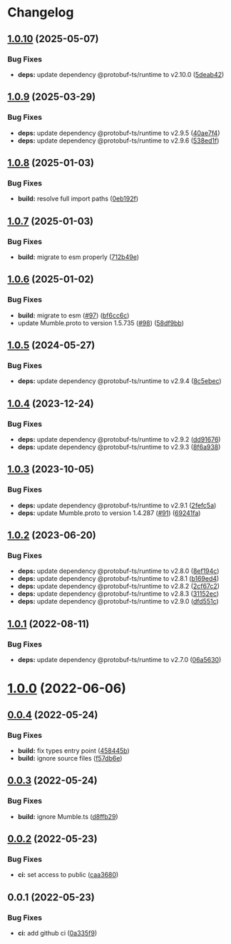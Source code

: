 # Changelog

## [1.0.10](https://github.com/tf2pickup-org/mumble-protocol/compare/1.0.9...1.0.10) (2025-05-07)


### Bug Fixes

* **deps:** update dependency @protobuf-ts/runtime to v2.10.0 ([5deab42](https://github.com/tf2pickup-org/mumble-protocol/commit/5deab42d8d8ce326e448fdcc5cac1ff56b6fdbe1))

## [1.0.9](https://github.com/tf2pickup-org/mumble-protocol/compare/1.0.8...1.0.9) (2025-03-29)


### Bug Fixes

* **deps:** update dependency @protobuf-ts/runtime to v2.9.5 ([40ae7f4](https://github.com/tf2pickup-org/mumble-protocol/commit/40ae7f4ed8b98df6d7f7759bd7f8a15ee298995d))
* **deps:** update dependency @protobuf-ts/runtime to v2.9.6 ([538ed1f](https://github.com/tf2pickup-org/mumble-protocol/commit/538ed1f439697179de788717ba6c790964ded039))

## [1.0.8](https://github.com/tf2pickup-org/mumble-protocol/compare/1.0.7...1.0.8) (2025-01-03)


### Bug Fixes

* **build:** resolve full import paths ([0eb192f](https://github.com/tf2pickup-org/mumble-protocol/commit/0eb192ff11ff50dabf853efb3c39340b18be61e5))

## [1.0.7](https://github.com/tf2pickup-org/mumble-protocol/compare/1.0.6...1.0.7) (2025-01-03)


### Bug Fixes

* **build:** migrate to esm properly ([712b49e](https://github.com/tf2pickup-org/mumble-protocol/commit/712b49ec23e4260dd0e5577598aa96a13b7ad591))

## [1.0.6](https://github.com/tf2pickup-org/mumble-protocol/compare/1.0.5...1.0.6) (2025-01-02)


### Bug Fixes

* **build:** migrate to esm ([#97](https://github.com/tf2pickup-org/mumble-protocol/issues/97)) ([bf6cc6c](https://github.com/tf2pickup-org/mumble-protocol/commit/bf6cc6c67e906750ce1188e50641bb98d9fe86dd))
* update Mumble.proto to version 1.5.735 ([#98](https://github.com/tf2pickup-org/mumble-protocol/issues/98)) ([58df9bb](https://github.com/tf2pickup-org/mumble-protocol/commit/58df9bb512a1fc0a8e2f675be044f2b523f6b2f7))

## [1.0.5](https://github.com/tf2pickup-org/mumble-protocol/compare/1.0.4...1.0.5) (2024-05-27)


### Bug Fixes

* **deps:** update dependency @protobuf-ts/runtime to v2.9.4 ([8c5ebec](https://github.com/tf2pickup-org/mumble-protocol/commit/8c5ebec89655d9fb8cc0e7849321076644bf585b))

## [1.0.4](https://github.com/tf2pickup-org/mumble-protocol/compare/1.0.3...1.0.4) (2023-12-24)


### Bug Fixes

* **deps:** update dependency @protobuf-ts/runtime to v2.9.2 ([dd91676](https://github.com/tf2pickup-org/mumble-protocol/commit/dd916764d4caba8f5d36f15589e202044d3945e4))
* **deps:** update dependency @protobuf-ts/runtime to v2.9.3 ([8f6a938](https://github.com/tf2pickup-org/mumble-protocol/commit/8f6a938a06b0bb4fa5fec5515c7795438efb8f59))

## [1.0.3](https://github.com/tf2pickup-org/mumble-protocol/compare/1.0.2...1.0.3) (2023-10-05)


### Bug Fixes

* **deps:** update dependency @protobuf-ts/runtime to v2.9.1 ([2fefc5a](https://github.com/tf2pickup-org/mumble-protocol/commit/2fefc5a926093d6749f76116f457593ddd6d779d))
* **deps:** update Mumble.proto to version 1.4.287 ([#91](https://github.com/tf2pickup-org/mumble-protocol/issues/91)) ([69241fa](https://github.com/tf2pickup-org/mumble-protocol/commit/69241faf108399d2a2b751f18be03c0c71dd605a))

## [1.0.2](https://github.com/tf2pickup-org/mumble-protocol/compare/1.0.1...1.0.2) (2023-06-20)


### Bug Fixes

* **deps:** update dependency @protobuf-ts/runtime to v2.8.0 ([8ef194c](https://github.com/tf2pickup-org/mumble-protocol/commit/8ef194c602c61966aa44b94b26739c105b51468d))
* **deps:** update dependency @protobuf-ts/runtime to v2.8.1 ([b169ed4](https://github.com/tf2pickup-org/mumble-protocol/commit/b169ed4654b5f84f40d72e1d0687700c5a13322f))
* **deps:** update dependency @protobuf-ts/runtime to v2.8.2 ([2cf67c2](https://github.com/tf2pickup-org/mumble-protocol/commit/2cf67c239e5266fa234d09b899f74ed46793dcaa))
* **deps:** update dependency @protobuf-ts/runtime to v2.8.3 ([31152ec](https://github.com/tf2pickup-org/mumble-protocol/commit/31152ec63b412967971d85e6be8bc810efe5dedc))
* **deps:** update dependency @protobuf-ts/runtime to v2.9.0 ([dfd551c](https://github.com/tf2pickup-org/mumble-protocol/commit/dfd551c7bfa3836e16e3debeb310e0ac5c050dbb))

## [1.0.1](https://github.com/tf2pickup-org/mumble-protocol/compare/1.0.0...1.0.1) (2022-08-11)


### Bug Fixes

* **deps:** update dependency @protobuf-ts/runtime to v2.7.0 ([06a5630](https://github.com/tf2pickup-org/mumble-protocol/commit/06a5630f275f68467e72a7d7f695ed3258676da4))

# [1.0.0](https://github.com/tf2pickup-org/mumble-protocol/compare/0.0.4...1.0.0) (2022-06-06)

## [0.0.4](https://github.com/tf2pickup-org/mumble-protocol/compare/0.0.3...0.0.4) (2022-05-24)


### Bug Fixes

* **build:** fix types entry point ([458445b](https://github.com/tf2pickup-org/mumble-protocol/commit/458445bf3e23db1c8f245e574df2a26c2f74b223))
* **build:** ignore source files ([f57db6e](https://github.com/tf2pickup-org/mumble-protocol/commit/f57db6eb177786ac0cd0b194a44d027faaa3e34c))

## [0.0.3](https://github.com/tf2pickup-org/mumble-protocol/compare/0.0.2...0.0.3) (2022-05-24)


### Bug Fixes

* **build:** ignore Mumble.ts ([d8ffb29](https://github.com/tf2pickup-org/mumble-protocol/commit/d8ffb298bc82bee253ad94bb610248c60df32f0d))

## [0.0.2](https://github.com/tf2pickup-org/mumble-protocol/compare/0.0.1...0.0.2) (2022-05-23)


### Bug Fixes

* **ci:** set access to public ([caa3680](https://github.com/tf2pickup-org/mumble-protocol/commit/caa368082f5ebc327e423344d2ec8ac738df1001))

## 0.0.1 (2022-05-23)


### Bug Fixes

* **ci:** add github ci ([0a335f9](https://github.com/tf2pickup-org/mumble-protocol/commit/0a335f935cf8bbe12403e56f0929da729d5d5c42))
